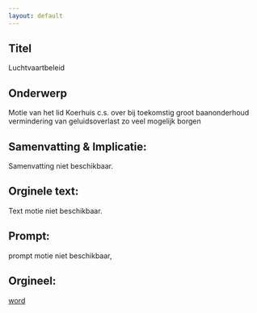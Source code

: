 ```yaml
---
layout: default
---
```

## Titel
Luchtvaartbeleid
## Onderwerp
Motie van het lid Koerhuis c.s. over bij toekomstig groot baanonderhoud vermindering van geluidsoverlast zo veel mogelijk borgen
## Samenvatting & Implicatie:
Samenvatting niet beschikbaar.
## Orginele text:
Text motie niet beschikbaar.

## Prompt:
prompt motie niet beschikbaar,
## Orgineel:
[word](https://gegevensmagazijn.tweedekamer.nl/OData/v4/2.0/Document(1e367946-cae2-4963-820a-edd51d68accc)/resource)
